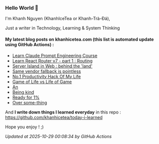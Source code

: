 ### Hello World 👋

I'm Khanh Nguyen (KhanhIceTea or Khanh-Trà-Đá),

Just a writer in Technology, Learning & System Thinking

#### My latest blog posts on khanhicetea.com (this list is automated update using GitHub Actions) :

- [Learn Claude Prompt Engineering Course](https://khanhicetea.com/posts/learn-claude-prompt-engineering-course/)
- [Learn React Router v7 - part 1 : Routing](https://khanhicetea.com/posts/learn-react-router-v7-part-1/)
- [Server Island in Web : behind the 'land'](https://khanhicetea.com/posts/server-island-behind-the-land/)
- [Same vendor fallback is pointless](https://khanhicetea.com/posts/same-vendor-fallback-is-pointless/)
- [No.1 Productivity Hack Of My Life](https://khanhicetea.com/posts/productivity-hack-just-ship-the-shit/)
- [Game of Life vs Life of Game](https://khanhicetea.com/posts/game-of-life/)
- [An](https://khanhicetea.com/posts/an-lil-wuyn/)
- [Being kind](https://khanhicetea.com/posts/being-kind-is-a-human-choice/)
- [Ready for 1%](https://khanhicetea.com/posts/ready-for-1-percent/)
- [Over some-thing](https://khanhicetea.com/posts/over-something/)

And **I write down things I learned everyday** in this repo : https://github.com/khanhicetea/today-i-learned

Hope you enjoy ! ;)

*Updated at 2025-10-29 00:08:34 by GitHub Actions*